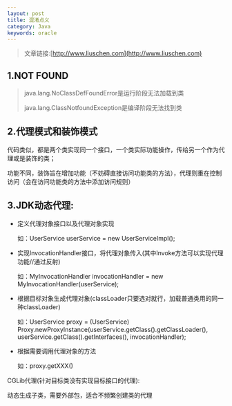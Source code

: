 ```yaml
---
layout: post
title: 混淆点义
category: Java
keywords: oracle
---
```



>文章链接:[http://www.liuschen.com](http://www.liuschen.com)

## 1.NOT FOUND

>java.lang.NoClassDefFoundError是运行阶段无法加载到类
>
>java.lang.ClassNotfoundException是编译阶段无法找到类


## 2.代理模式和装饰模式

代码类似，都是两个类实现同一个接口，一个类实际功能操作，传给另一个作为代理或是装饰的类；

功能不同，装饰旨在增加功能（不妨碍直接访问功能类的方法），代理则重在控制访问（会在访问功能类的方法中添加访问规则）

## 3.JDK动态代理:

* 定义代理对象接口以及代理对象实现

	如：UserService userService = new UserServiceImpl(); 

* 实现InvocationHandler接口，将代理对象传入(其中Invoke方法可以实现代理功能//通过反射)

	如：MyInvocationHandler invocationHandler = new MyInvocationHandler(userService);  

* 根据目标对象生成代理对象(classLoader只要选对就行，加载普通类用的同一种classLoader)

	如：UserService proxy = (UserService) Proxy.newProxyInstance(userService.getClass().getClassLoader(),  
                userService.getClass().getInterfaces(), invocationHandler);

* 根据需要调用代理对象的方法

	如：proxy.getXXX()

CGLib代理(针对目标类没有实现目标接口的代理):

动态生成子类，需要外部包，适合不频繁创建类的代理



